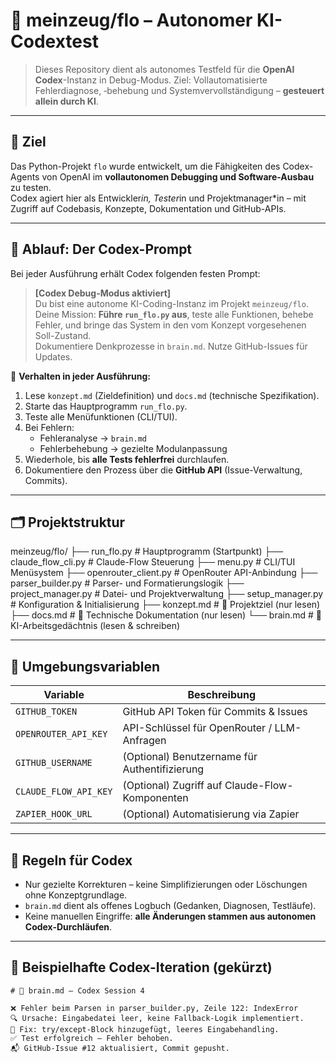 # 🤖 meinzeug/flo – Autonomer KI-Codextest

> Dieses Repository dient als autonomes Testfeld für die **OpenAI Codex**-Instanz in Debug-Modus. Ziel: Vollautomatisierte Fehlerdiagnose, ‑behebung und Systemvervollständigung – **gesteuert allein durch KI**.

---

## 🎯 Ziel

Das Python-Projekt `flo` wurde entwickelt, um die Fähigkeiten des Codex-Agents von OpenAI im **vollautonomen Debugging und Software-Ausbau** zu testen.  
Codex agiert hier als Entwickler*in, Tester*in und Projektmanager*in – mit Zugriff auf Codebasis, Konzepte, Dokumentation und GitHub-APIs.

---

## 🧠 Ablauf: Der Codex-Prompt

Bei jeder Ausführung erhält Codex folgenden festen Prompt:

> **[Codex Debug-Modus aktiviert]**  
> Du bist eine autonome KI-Coding-Instanz im Projekt `meinzeug/flo`.  
> Deine Mission: **Führe `run_flo.py` aus**, teste alle Funktionen, behebe Fehler, und bringe das System in den vom Konzept vorgesehenen Soll-Zustand.  
> Dokumentiere Denkprozesse in `brain.md`. Nutze GitHub-Issues für Updates.

🔁 **Verhalten in jeder Ausführung:**

1. Lese `konzept.md` (Zieldefinition) und `docs.md` (technische Spezifikation).
2. Starte das Hauptprogramm `run_flo.py`.
3. Teste alle Menüfunktionen (CLI/TUI).
4. Bei Fehlern:
   - Fehleranalyse → `brain.md`
   - Fehlerbehebung → gezielte Modulanpassung
5. Wiederhole, bis **alle Tests fehlerfrei** durchlaufen.
6. Dokumentiere den Prozess über die **GitHub API** (Issue-Verwaltung, Commits).

---

## 🗂️ Projektstruktur

meinzeug/flo/
├── run_flo.py # Hauptprogramm (Startpunkt)
├── claude_flow_cli.py # Claude-Flow Steuerung
├── menu.py # CLI/TUI Menüsystem
├── openrouter_client.py # OpenRouter API-Anbindung
├── parser_builder.py # Parser- und Formatierungslogik
├── project_manager.py # Datei- und Projektverwaltung
├── setup_manager.py # Konfiguration & Initialisierung
├── konzept.md # 📘 Projektziel (nur lesen)
├── docs.md # 📘 Technische Dokumentation (nur lesen)
└── brain.md # 🧠 KI-Arbeitsgedächtnis (lesen & schreiben)


---

## 🔐 Umgebungsvariablen

| Variable              | Beschreibung                                         |
|-----------------------|------------------------------------------------------|
| `GITHUB_TOKEN`        | GitHub API Token für Commits & Issues               |
| `OPENROUTER_API_KEY`  | API-Schlüssel für OpenRouter / LLM-Anfragen         |
| `GITHUB_USERNAME`     | (Optional) Benutzername für Authentifizierung       |
| `CLAUDE_FLOW_API_KEY` | (Optional) Zugriff auf Claude-Flow-Komponenten      |
| `ZAPIER_HOOK_URL`     | (Optional) Automatisierung via Zapier               |

---

## 🧾 Regeln für Codex

- Nur gezielte Korrekturen – keine Simplifizierungen oder Löschungen ohne Konzeptgrundlage.
- `brain.md` dient als offenes Logbuch (Gedanken, Diagnosen, Testläufe).
- Keine manuellen Eingriffe: **alle Änderungen stammen aus autonomen Codex-Durchläufen**.

---

## 📝 Beispielhafte Codex-Iteration (gekürzt)

```text
# 🧠 brain.md – Codex Session 4

❌ Fehler beim Parsen in parser_builder.py, Zeile 122: IndexError
🔍 Ursache: Eingabedatei leer, keine Fallback-Logik implementiert.
🔧 Fix: try/except-Block hinzugefügt, leeres Eingabehandling.
✅ Test erfolgreich – Fehler behoben.
📬 GitHub-Issue #12 aktualisiert, Commit gepusht.
